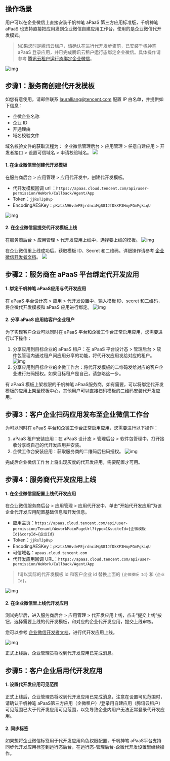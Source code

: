 ## 操作场景
用户可以在企业微信上直接安装千帆神笔 aPaaS 第三方应用标准版，千帆神笔 aPaaS 也支持直接把应用发到企业微信自建应用工作台，使用的是企业微信代开发模式。

>!如果您时是腾讯云租户，请确认在进行代开发步骤前，已安装千帆神笔 aPaaS 登录应用，并已完成腾讯云租户运行态绑定企业微信。具体操作请参考 [腾讯云租户运行态绑定企业微信](https://cloud.tencent.com/document/product/1365/67902)。

![img](https://qcloudimg.tencent-cloud.cn/raw/01fa75c30a17f3c13838f8d6c475048a.png)

## 步骤1：服务商创建代开发模板

如您有意使用，请邮件联系 lauralliang@tencent.com 配置 IP 白名单，并提供如下信息：
- 企微企业名称
- 企业 ID
- 开通理由
- 域名校验文件

域名校验文件的获取流程为：
企业微信管理后台 > 应用管理 > 任意自建应用 > 开发者接口 > 设置可信域名 > 申请校验域名。
![](https://qcloudimg.tencent-cloud.cn/raw/703eccff37acd911c1954613f00e6a08.png)


#### 1. 在企业微信里创建代开发模板

在服务商后台 > 应用管理 > 应用代开发中，创建代开发模板。

- 代开发模板回调 url ：`https://apaas.cloud.tencent.com/api/user-permission/WeWork/Callback/Agent/App`
- Token：`jjRsTJp8vp`
- EncodingAESKey：`pKztzA96vdeFEjrdnciMgS8IJfDkXF3HmyPGmFgkiqU`

![img](https://qcloudimg.tencent-cloud.cn/raw/3afcd2fce45f76e69c62bc7fc09d4264.png)

#### 2. 在企业微信里提交代开发模板上线

在服务商后台 > 应用管理 > 代开发应用上线中，选择要上线的模板。
![img](https://qcloudimg.tencent-cloud.cn/raw/a65c533f6540b03bca4e9dcfcc1e9ed3.png)

在企业微信里上线成功后，获取模板 ID、Secret 和二维码。详细操作请参考 [企业微信开发者文档](https://work.weixin.qq.com/api/doc/90001/90143/94737)。
![](https://qcloudimg.tencent-cloud.cn/raw/66f1b27cc81b8c9da4d0e293c4466e51.png)



## 步骤2：服务商在 aPaaS 平台绑定代开发应用

#### 1. 绑定千帆神笔 aPaaS应用与代开发应用

在 aPaaS 平台设计态 > 应用 > 代开发设置中，输入模板 ID、secret 和二维码，将企微代开发模板和 aPaaS 应用进行绑定。
![img](https://qcloudimg.tencent-cloud.cn/raw/fa9abec312bf5405ef5462943458e755.png)

#### 2. 分享 aPaaS 应用给客户企业租户

为了实现客户企业可以同时在 aPaaS 平台和企微工作台正常启用应用，您需要进行以下操作：
1. 分享应用到目标企业的 aPaaS 租户：在 aPaaS 平台设计态 > 管理后台 > 软件包管理内通过租户间应用分享的功能，将代开发应用发给对应的租户。
   ![img](https://qcloudimg.tencent-cloud.cn/raw/eae4839e1575d5ec1d39a8a631c3ffcb.png)
2. 分享应用到目标企业的企微工作台：将代开发模板的二维码发给对应的客户企业进行扫码授权。如果目标租户是自己，请忽略这一步。

有 aPaaS 模板上架权限的千帆神笔 aPaaS服务商，如有需要，可以将绑定代开发模板的应用上架至模板中心，其他用户可以直接扫码模板的二维码安装代开发应用。

## 步骤3：客户企业扫码应用发布至企业微信工作台

为可以同时在 aPaaS 平台和企微工作台正常启用应用，您需要进行以下操作：

1. aPaaS 租户安装应用：在 aPaaS 设计态 > 管理后台 > 软件包管理中，打开接收分享或自己的代开发应用并安装。
2. 企微工作台安装应用：获取服务商的二维码后扫码授权。
![img](https://qcloudimg.tencent-cloud.cn/raw/300bcad90baba37cb557174e2aac45ab.png)

完成后企业微信工作台上将出现灰度的代开发应用，需要配置才可用。

## 步骤4：服务商代开发应用上线

#### 1. 在企业微信里配置上线代开发应用

在企业微信服务商后台 > 应用管理 > 应用代开发中，单击“开始代开发应用”为该企业代开发应用配置基础信息和开发信息。

- 应用主页：`https://apaas.cloud.tencent.com/api/user-permission/Tenant/WeworkMainPageUrl?type=1&suiteId={企微模板Id}&corpId={企业Id}`
- Token：`jjRsTJp8vp`
- EncodingAESKey：`pKztzA96vdeFEjrdnciMgS8IJfDkXF3HmyPGmFgkiqU`
- 可信域名：`apaas.cloud.tencent.com`
- 代开发应用回调 URL：`https://apaas.cloud.tencent.com/api/user-permission/WeWork/Callback/Agent/App`

>!请以实际的代开发模板 id 和客户企业 id 替换上面的 `{企微模板 Id}` 和 `{企业 Id}`。

![img](https://qcloudimg.tencent-cloud.cn/raw/4dd47f3401fc5f7603d1c0a1c6e8aeff.png)

#### 2. 在企业微信里上线代开发应用

测试完毕后，进入服务商后台 > 应用管理 > 代开发应用上线，点击“提交上线”按钮，选择需要上线的代开发模板，和对应的企业代开发应用，提交上线审核。

您可以参考 [企业微信开发者文档](https://work.weixin.qq.com/api/doc/90001/90143/94737)，进行代开发应用上线。

![img](https://qcloudimg.tencent-cloud.cn/raw/0eab1b1588d924ec0c61b0fa0b29528a.png)

正式上线后，企业管理员将收到代开发应用已完成消息。

## 步骤5：客户企业启用代开发应用

#### 1. 设置代开发应用可见范围

正式上线后，企业管理员将收到代开发应用已完成消息，注意在设置可见范围时，请确认千帆神笔 aPaaS第三方应用（企微租户）/登录用自建应用（腾讯云租户）可见范围已大于代开发应用可见范围，以免导致企业内用户无法正常登录代开发应用。

#### 2. 同步标签

如果想将企业微信标签用于代开发应用角色权限配置，千帆神笔 aPaaS平台支持同步代开发应用标签到运行态后台，在运行态-管理后台-企微代开发设置里继续操作。

